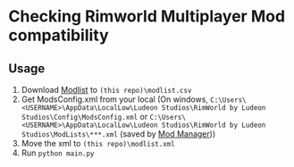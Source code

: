 # Checking Rimworld Multiplayer Mod compatibility

## Usage

1. Download [Modlist](https://docs.google.com/spreadsheets/d/1jaDxV8F7bcz4E9zeIRmZGKuaX7d0kvWWq28aKckISaY/edit?usp=sharing) to `(this repo)\modlist.csv`
2. Get ModsConfig.xml from your local (On windows, `C:\Users\<USERNAME>\AppData\LocalLow\Ludeon Studios\RimWorld by Ludeon Studios\Config\ModsConfig.xml` or `C:\Users\<USERNAME>\AppData\LocalLow\Ludeon Studios\RimWorld by Ludeon Studios\ModLists\***.xml` (saved by [Mod Manager](https://steamcommunity.com/sharedfiles/filedetails/?id=1507748539)))
3. Move the xml to `(this repo)\modlist.xml`
4. Run `python main.py`
